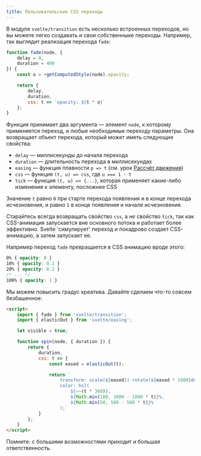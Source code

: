 ```yaml
---
title: Пользовательские CSS переходы
---
```


В модуле `svelte/transition` есть несколько встроенных переходов, но вы можете легко создавать и свои собственныке переходы. Например, так выглядит реализация перехода `fade`:

```js
function fade(node, {
	delay = 0,
	duration = 400
}) {
	const o = +getComputedStyle(node).opacity;

	return {  
		delay,
		duration,
		css: t => `opacity: ${t * o}`
	};
}
```

Функция принимает два аргумента — элемент `node`, к которому применяется переход, и любые необходимые переходу параметры. Она возвращает объект перехода, который может иметь следующие свойства:

* `delay` — миллисекунды до начала перехода
* `duration` — длительность перехода в миллисекундах
* `easing` — функция плавности `p => t` (см. урок [Рассчёт движения](tutorial/tweened))
* `css` — функция `(t, u) => css`, где `u === 1 - t`
* `tick` — функция `(t, u) => {...}`, которая применяет какие-либо изменения к элементу, посложнее CSS

Значение `t` равно `0` при старте перехода появления и в конце перехода исчезновения, и равно `1` в конце появления и начале исчезновения.

Старайтесь всегда возвращать свойство `css`, а *не* свойство `tick`, так как CSS-анимация запускается вне основного потока и работает более эффективно. Svelte 'симулирует' переход и покадрово создает CSS-анимацию, а затем запускает ее.

Например переход `fade` превращается в CSS анимацию вроде этого:

```css
0% { opacity: 0 }
10% { opacity: 0.1 }
20% { opacity: 0.2 }
/* ... */
100% { opacity: 1 }
```

Мы можем повысить градус креатива. Давайте сделаем что-то совсем безбашенное:

```html
<script>
	import { fade } from 'svelte/transition';
	import { elasticOut } from 'svelte/easing';

	let visible = true;

	function spin(node, { duration }) {
		return {
			duration,
			css: t => {
				const eased = elasticOut(t);

				return `
					transform: scale(${eased}) rotate(${eased * 1080}deg);
					color: hsl(
						${~~(t * 360)},
						${Math.min(100, 1000 - 1000 * t)}%,
						${Math.min(50, 500 - 500 * t)}%
					);`
			}
		};
	}
</script>
```

Помните: с большими возможностями приходит и большая ответственность.